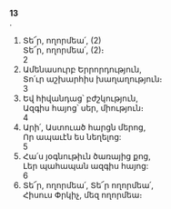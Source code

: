 **13**\
.

1. Տե՜ր, ողորմեա՛, (2)\
    Տե՜ր, ողորմեա՛, (2)։\
   2
2. Ամենասուրբ Երրորդություն,\
    Տո՛ւր աշխարհիս խաղաղություն։\
   3
3. Եվ հիվանդաց՝ բժշկություն,\
    Ազգիս հայոց՝ սեր, միություն։\
   4
4. Արի՛, Աստուած հարցն մերոց,\
    Որ ապաւէն ես նեղելոց:\
   5
5. Հա՛ս յօգնութիւն ծառայից քոց,\
    Լեր պահապան ազգիս հայոց:\
   6
6. Տե՜ր, ողորմեա՛, Տե՜ր ողորմեա՛,\
   Հիսուս Փրկիչ, մեզ ողորմեա։
